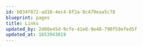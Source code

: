 ```yaml
---
id: b034f872-ad10-4ec4-8f2a-0c479eaa5c78
blueprint: pages
title: Links
updated_by: 2d00e45d-9cfe-41e8-9e48-790f59efed5f
updated_at: 1653943019
---
```

